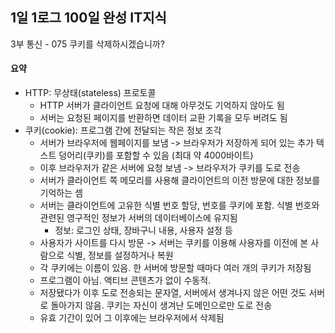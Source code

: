 ## 1일 1로그 100일 완성 IT지식

3부 통신 - 075 쿠키를 삭제하시겠습니까?

#### 요약

- HTTP: 무상태(stateless) 프로토콜
  - HTTP 서버가 클라이언트 요청에 대해 아무것도 기억하지 않아도 됨
  - 서버는 요청된 페이지를 반환하면 데이터 교환 기록을 모두 버려도 됨
- 쿠키(cookie): 프로그램 간에 전달되는 작은 정보 조각
  - 서버가 브라우저에 웹페이지를 보냄 -> 브라우저가 저장하게 되어 있는 추가 텍스트 덩어리(쿠키)를 포함할 수 있음 (최대 약 4000바이트)
  - 이후 브라우저가 같은 서버에 요청 보냄 -> 브라우저가 쿠키를 도로 전송
  - 서버가 클라이언트 쪽 메모리를 사용해 클라이언트의 이전 방문에 대한 정보를 기억하는 셈
  - 서버는 클라이언트에 고유한 식별 번호 할당, 번호를 쿠키에 포함. 식별 번호와 관련된 영구적인 정보가 서버의 데이터베이스에 유지됨
    - 정보: 로그인 상태, 장바구니 내용, 사용자 설정 등
  - 사용자가 사이트를 다시 방문 -> 서버는 쿠키를 이용해 사용자를 이전에 본 사람으로 식별, 정보를 설정하거나 복원
  - 각 쿠키에는 이름이 있음. 한 서버에 방문할 때마다 여러 개의 쿠키가 저장됨
  - 프로그램이 아님. 액티브 콘텐츠가 없이 수동적.
  - 저장됐다가 이후 도로 전송되는 문자열, 서버에서 생겨나지 않은 어떤 것도 서버로 돌아가지 않음. 쿠키는 자신이 생겨난 도메인으로만 도로 전송
  - 유효 기간이 있어 그 이후에는 브라우저에서 삭제됨
